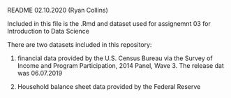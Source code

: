 README 02.10.2020 (Ryan Collins)

Included in this file is the .Rmd and dataset used for assignemnt 03 for Introduction to Data Science

There are two datasets included in this repository:
 
 1) financial data provided by the U.S. Census Bureau via the Survey of Income and Program Participation, 2014 Panel, Wave 3. The release dat was 06.07.2019		
 
 2) Household balance sheet data provided by the Federal Reserve